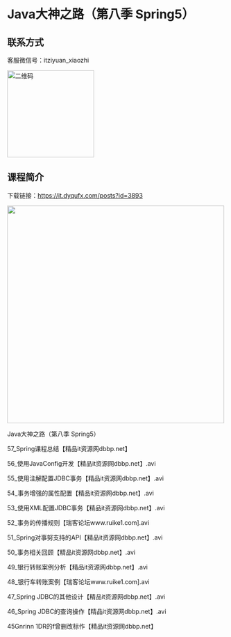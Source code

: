 # Java大神之路（第八季 Spring5）

## 联系方式

客服微信号：itziyuan_xiaozhi

<img src="https://ziyuanyun.oss-cn-guangzhou.aliyuncs.com/common/20240614073449/666b82192834a.jpg" width="200" height="200" alt="二维码">

## 课程简介

下载链接：https://it.dyqufx.com/posts?id=3893

<img src="https://ziyuanyun.oss-cn-guangzhou.aliyuncs.com/yun/20240515185409/664494517b53f.jpg" width="500" alt="">

  Java大神之路（第八季 Spring5）



 57_Spring课程总结【精品it资源网dbbp.net】

 56_使用JavaConfig开发【精品it资源网dbbp.net】.avi

 55_使用注解配置JDBC事务【精品it资源网dbbp.net】.avi

 54_事务增强的属性配置【精品it资源网dbbp.net】.avi

 53_使用XML配置JDBC事务【精品it资源网dbbp.net】.avi

 52_事务的传播规则【瑞客论坛www.ruike1.com].avi

 51_Spring对事努支持的API【精品it资源网dbbp.net】.avi

 50_事务相关回顾【精品it资源网dbbp.net】.avi

 49_银行转账案例分析【精品it资源网dbbp.net】.avi

 48_银行车转账案例【瑞客论坛www.ruike1.com].avi

 47_Spring JDBC的其他设计【精品it资源网dbbp.net】.avi

 46_Spring JDBC的查询操作【精品it资源网dbbp.net】.avi

 45Gnrinn 1DR的f曾删改标作【精品it资源网dbbp.net】

  
